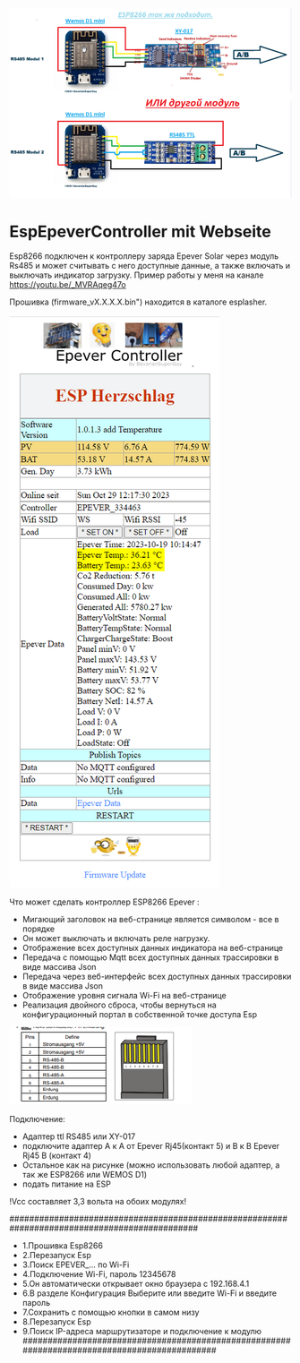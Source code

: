 <img src="1.png" alt="Soyosource Controller by BavarianSuperGuy"/>


# EspEpeverController mit Webseite 
Esp8266 подключен к контроллеру заряда Epever Solar через модуль Rs485 и может считывать с него доступные данные, а также включать и выключать индикатор загрузку.
Пример работы у меня на канале https://youtu.be/_MVRAqeg47o

Прошивка (firmware_vX.X.X.X.bin") находится в каталоге esplasher.

<img src="WebSeite-Epever Controller.png" alt="Epever Controller by BavarianSuperGuy"/>

Что может сделать контроллер ESP8266 Epever :

- Мигающий заголовок на веб-странице является символом -  все в порядке
- Он может выключать и включать реле нагрузку.
- Отображение всех доступных данных индикатора на веб-странице
- Передача с помощью Mqtt всех доступных данных трассировки в виде массива Json
- Передача через веб-интерфейс всех доступных данных трассировки в виде массива Json
- Отображение уровня сигнала Wi-Fi на веб-странице
- Реализация двойного сброса, чтобы вернуться на конфигурационный портал в собственной точке доступа Esp

<img src="123.png" alt="Epever Controller by BavarianSuperGuy"/>

Подключение:
- Адаптер ttl RS485 или XY-017
- подключите адаптер  A к A от Epever Rj45(контакт 5) и B к B  Epever Rj45 B (контакт 4)
- Остальное как на рисунке (можно использовать любой адаптер, а так же ESP8266 или WEMOS D1)
- подать питание на ESP

!Vcc составляет 3,3 вольта на обоих модулях!


##############################################################################################
- 1.Прошивка Esp8266
- 2.Перезапуск Esp
- 3.Поиск EPEVER_... по Wi-Fi
- 4.Подключение Wi-Fi, пароль 12345678
- 5.Он автоматически открывает окно браузера с 192.168.4.1
- 6.В разделе Конфигурация Выберите или введите Wi-Fi и введите пароль
- 7.Сохранить с помощью кнопки в самом низу
- 8.Перезапуск Esp
- 9.Поиск IP-адреса маршрутизаторе и подключение к модулю
#############################################################################################





